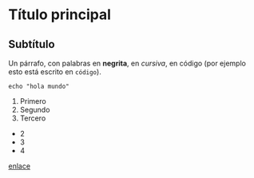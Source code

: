 # Título principal
## Subtítulo

Un párrafo, con palabras en **negrita**, en *cursiva*, en código (por ejemplo esto está escrito en `código`).

`echo "hola mundo"`

1. Primero
2. Segundo
3. Tercero

* 2
* 3
* 4

[enlace](https://dit.gonzalonazareno.org/gestiona/)


